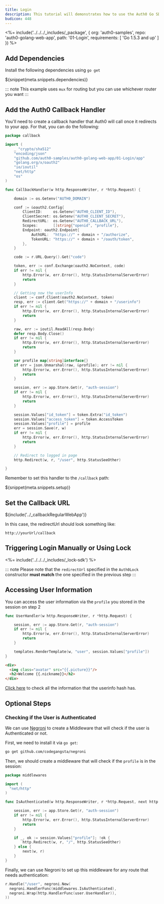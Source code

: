 ```yaml
---
title: Login
description: This tutorial will demonstrates how to use the Auth0 Go SDK to add authentication and authorization to your web app
budicon: 448
---
```


<%= include('../../../_includes/_package', {
  org: 'auth0-samples',
  repo: 'auth0-golang-web-app',
  path: '01-Login',
	requirements: [
		'Go 1.5.3 and up'
	]
}) %>

## Add Dependencies

Install the following dependencies using `go get`

${snippet(meta.snippets.dependencies)}

::: note
This example uses `mux` for routing but you can use whichever router you want
:::

## Add the Auth0 Callback Handler

You'll need to create a callback handler that Auth0 will call once it redirects to your app. For that, you can do the following:

```go
package callback

import (
	_ "crypto/sha512"
	"encoding/json"
	"github.com/auth0-samples/auth0-golang-web-app/01-Login/app"
	"golang.org/x/oauth2"
	"io/ioutil"
	"net/http"
	"os"
)

func CallbackHandler(w http.ResponseWriter, r *http.Request) {

	domain := os.Getenv("AUTH0_DOMAIN")

	conf := &oauth2.Config{
		ClientID:     os.Getenv("AUTH0_CLIENT_ID"),
		ClientSecret: os.Getenv("AUTH0_CLIENT_SECRET"),
		RedirectURL:  os.Getenv("AUTH0_CALLBACK_URL"),
		Scopes:       []string{"openid", "profile"},
		Endpoint: oauth2.Endpoint{
			AuthURL:  "https://" + domain + "/authorize",
			TokenURL: "https://" + domain + "/oauth/token",
		},
	}

	code := r.URL.Query().Get("code")

	token, err := conf.Exchange(oauth2.NoContext, code)
	if err != nil {
		http.Error(w, err.Error(), http.StatusInternalServerError)
		return
	}

	// Getting now the userInfo
	client := conf.Client(oauth2.NoContext, token)
	resp, err := client.Get("https://" + domain + "/userinfo")
	if err != nil {
		http.Error(w, err.Error(), http.StatusInternalServerError)
		return
	}

	raw, err := ioutil.ReadAll(resp.Body)
	defer resp.Body.Close()
	if err != nil {
		http.Error(w, err.Error(), http.StatusInternalServerError)
		return
	}

	var profile map[string]interface{}
	if err = json.Unmarshal(raw, &profile); err != nil {
		http.Error(w, err.Error(), http.StatusInternalServerError)
		return
	}

	session, err := app.Store.Get(r, "auth-session")
	if err != nil {
		http.Error(w, err.Error(), http.StatusInternalServerError)
		return
	}

	session.Values["id_token"] = token.Extra("id_token")
	session.Values["access_token"] = token.AccessToken
	session.Values["profile"] = profile
	err = session.Save(r, w)
	if err != nil {
		http.Error(w, err.Error(), http.StatusInternalServerError)
		return
	}

	// Redirect to logged in page
	http.Redirect(w, r, "/user", http.StatusSeeOther)

}
```

Remember to set this handler to the `/callback` path:

${snippet(meta.snippets.setup)}

## Set the Callback URL

${include('../\_callbackRegularWebApp')}

In this case, the redirectUrl should look something like:

```
http://yourUrl/callback
```

## Triggering Login Manually or Using Lock

<%= include('../../../_includes/_lock-sdk') %>

::: note
Please note that the `redirectUrl` specified in the `Auth0Lock` constructor **must match** the one specified in the previous step
:::

## Accessing User Information

You can access the user information via the `profile` you stored in the session on step 2

```go
func UserHandler(w http.ResponseWriter, r *http.Request) {

	session, err := app.Store.Get(r, "auth-session")
	if err != nil {
		http.Error(w, err.Error(), http.StatusInternalServerError)
		return
	}

	templates.RenderTemplate(w, "user", session.Values["profile"])
}

```

```html
<div>
  <img class="avatar" src="{{.picture}}"/>
  <h2>Welcome {{.nickname}}</h2>
</div>
```

[Click here](/user-profile) to check all the information that the userinfo hash has.

## Optional Steps

### Checking if the User is Authenticated

We can use [Negroni](https://github.com/codegangsta/negroni) to create a Middleware that will check if the user is Authenticated or not.

First, we need to install it via `go get`:

```bash
go get github.com/codegangsta/negroni
```

Then, we should create a middleware that will check if the `profile` is in the session:

```go
package middlewares

import (
  "net/http"
)

func IsAuthenticated(w http.ResponseWriter, r *http.Request, next http.HandlerFunc) {

	session, err := app.Store.Get(r, "auth-session")
	if err != nil {
		http.Error(w, err.Error(), http.StatusInternalServerError)
		return
	}

	if _, ok := session.Values["profile"]; !ok {
		http.Redirect(w, r, "/", http.StatusSeeOther)
	} else {
		next(w, r)
	}
}
```

Finally, we can use Negroni to set up this middleware for any route that needs authentication:

```go
r.Handle("/user", negroni.New(
  negroni.HandlerFunc(middlewares.IsAuthenticated),
  negroni.Wrap(http.HandlerFunc(user.UserHandler)),
))
```

